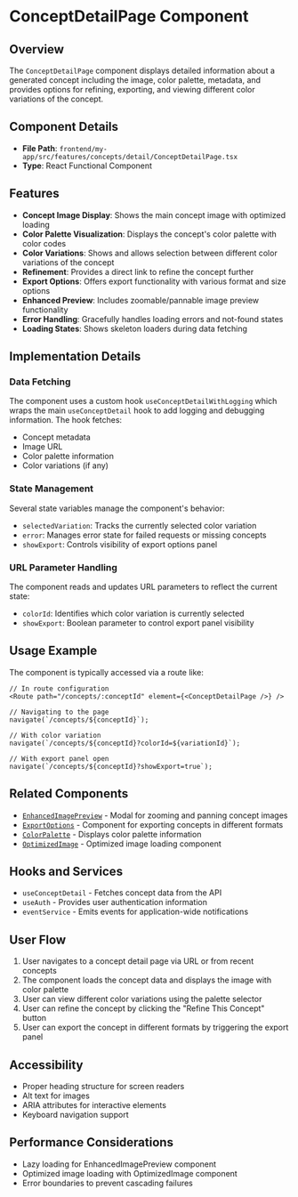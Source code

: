# ConceptDetailPage Component

## Overview

The `ConceptDetailPage` component displays detailed information about a generated concept including the image, color palette, metadata, and provides options for refining, exporting, and viewing different color variations of the concept.

## Component Details

- **File Path**: `frontend/my-app/src/features/concepts/detail/ConceptDetailPage.tsx`
- **Type**: React Functional Component

## Features

- **Concept Image Display**: Shows the main concept image with optimized loading
- **Color Palette Visualization**: Displays the concept's color palette with color codes
- **Color Variations**: Shows and allows selection between different color variations of the concept
- **Refinement**: Provides a direct link to refine the concept further
- **Export Options**: Offers export functionality with various format and size options
- **Enhanced Preview**: Includes zoomable/pannable image preview functionality
- **Error Handling**: Gracefully handles loading errors and not-found states
- **Loading States**: Shows skeleton loaders during data fetching

## Implementation Details

### Data Fetching

The component uses a custom hook `useConceptDetailWithLogging` which wraps the main `useConceptDetail` hook to add logging and debugging information. The hook fetches:

- Concept metadata
- Image URL
- Color palette information
- Color variations (if any)

### State Management

Several state variables manage the component's behavior:

- `selectedVariation`: Tracks the currently selected color variation
- `error`: Manages error state for failed requests or missing concepts
- `showExport`: Controls visibility of export options panel

### URL Parameter Handling

The component reads and updates URL parameters to reflect the current state:

- `colorId`: Identifies which color variation is currently selected
- `showExport`: Boolean parameter to control export panel visibility

## Usage Example

The component is typically accessed via a route like:

```tsx
// In route configuration
<Route path="/concepts/:conceptId" element={<ConceptDetailPage />} />

// Navigating to the page
navigate(`/concepts/${conceptId}`);

// With color variation
navigate(`/concepts/${conceptId}?colorId=${variationId}`);

// With export panel open
navigate(`/concepts/${conceptId}?showExport=true`);
```

## Related Components

- [`EnhancedImagePreview`](./components/EnhancedImagePreview.md) - Modal for zooming and panning concept images
- [`ExportOptions`](./components/ExportOptions.md) - Component for exporting concepts in different formats
- [`ColorPalette`](../../../components/ui/ColorPalette.md) - Displays color palette information
- [`OptimizedImage`](../../../components/ui/OptimizedImage.md) - Optimized image loading component

## Hooks and Services

- `useConceptDetail` - Fetches concept data from the API
- `useAuth` - Provides user authentication information
- `eventService` - Emits events for application-wide notifications

## User Flow

1. User navigates to a concept detail page via URL or from recent concepts
2. The component loads the concept data and displays the image with color palette
3. User can view different color variations using the palette selector
4. User can refine the concept by clicking the "Refine This Concept" button
5. User can export the concept in different formats by triggering the export panel

## Accessibility

- Proper heading structure for screen readers
- Alt text for images
- ARIA attributes for interactive elements
- Keyboard navigation support

## Performance Considerations

- Lazy loading for EnhancedImagePreview component
- Optimized image loading with OptimizedImage component
- Error boundaries to prevent cascading failures 